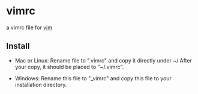 # vimrc
a vimrc file for [vim](http://www.vim.org/download.php)

## Install

- Mac or Linux:
Rename file to ".vimrc" and copy it directly under ~/
After your copy, it should be placed to "~/.vimrc".

- Windows:
Rename this file to "_vimrc" and copy this file to your installation directory.
